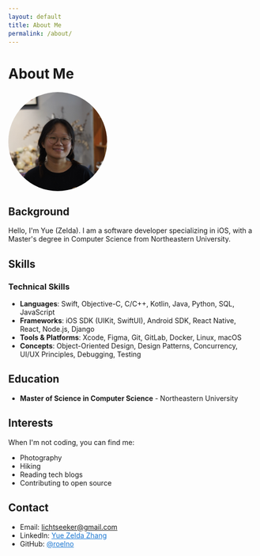 ```yaml
---
layout: default
title: About Me
permalink: /about/
---
```


# About Me


<img src="/assets/images/avatar.jpg" alt="Yue (Zelda) Zhang" style="width: 200px; height: 200px; border-radius: 50%; object-fit: cover; display: block; margin: 20px 0;">

## Background

Hello, I'm Yue (Zelda). I am a software developer specializing in iOS, with a Master's degree in Computer Science from Northeastern University.

## Skills

### Technical Skills
- **Languages**: Swift, Objective-C, C/C++, Kotlin, Java, Python, SQL, JavaScript
- **Frameworks**:  iOS SDK (UIKit, SwiftUI), Android SDK, React Native, React, Node.js, Django
- **Tools & Platforms**: Xcode, Figma, Git, GitLab, Docker, Linux, macOS 
- **Concepts**: Object-Oriented Design, Design Patterns, Concurrency, UI/UX Principles, Debugging, Testing 

## Education

- **Master of Science in Computer Science** - Northeastern University

## Interests

When I'm not coding, you can find me:
- Photography
- Hiking
- Reading tech blogs
- Contributing to open source

## Contact

- Email: lichtseeker@gmail.com
- LinkedIn: <a href="https://www.linkedin.com/in/zelda-zhang/" style="color:#1976d2; text-decoration:underline；">Yue Zelda Zhang</a>
- GitHub: <a href="https://github.com/roelno" style="color:#1976d2; text-decoration:underline;">@roelno</a>